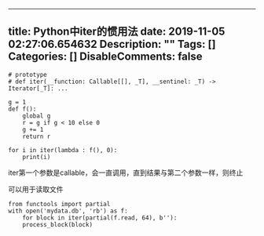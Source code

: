 
---
title: Python中iter的惯用法
date: 2019-11-05 02:27:06.654632
Description: ""
Tags: []
Categories: []
DisableComments: false
---

    # prototype
    # def iter(__function: Callable[[], _T], __sentinel: _T) -> Iterator[_T]: ...  
    
    g = 1  
    def f():  
        global g  
        r = g if g < 10 else 0  
        g += 1  
        return r  
      
    for i in iter(lambda : f(), 0):  
        print(i)

iter第一个参数是callable，会一直调用，直到结果与第二个参数一样，则终止

可以用于读取文件

    
    
    from functools import partial  
    with open('mydata.db', 'rb') as f:  
        for block in iter(partial(f.read, 64), b''):  
        process_block(block)

  


